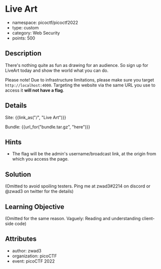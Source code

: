 # Live Art

- namespace: picoctf/picoctf2022
- type: custom
- category: Web Security
- points: 500

## Description

There's nothing quite as fun as drawing for an audience. So sign up for LiveArt
today and show the world what you can do.

Please note! Due to infrastructure limitations, please make sure you target
`http://localhost:4000`. Targeting the website via the same URL you use to
access it **will not have a flag**.

## Details

Site: {{link_as("/", "Live Art")}}

Bundle: {{url_for("bundle.tar.gz", "here")}}

## Hints

- The flag will be the admin's username/broadcast link, at the origin from
  which you access the page.

## Solution

(Omitted to avoid spoiling testers. Ping me at zwad3#2214 on discord or @zwad3
on twitter for the details)

## Learning Objective

(Omitted for the same reason. Vaguely: Reading and understanding client-side
code)

## Attributes

- author: zwad3
- organization: picoCTF
- event: picoCTF 2022
